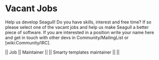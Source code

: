 <!-- Name: Community/VacantJobs -->
<!-- Version: 8 -->
<!-- Last-Modified: 2006/03/31 02:41:30 -->
<!-- Author: aj -->
# Vacant Jobs

Help us develop Seagull! Do you have skills, interest and free time? If so please select one of the vacant jobs and help us make Seagull a better piece of software. If you are interested in a position write your name here and get in touch with other devs in Community/MailingList or [wiki:Community/IRC].

|| Job || Maintainer ||
|| Smarty templates maintainer || ||
